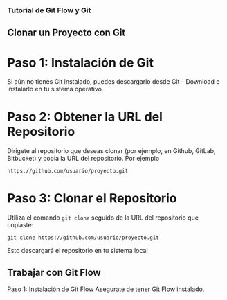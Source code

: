 ### Tutorial de Git Flow y Git

## Clonar un Proyecto con Git

# Paso 1: Instalación de Git

Si aún no tienes Git instalado, puedes descargarlo desde Git - Download e instalarlo en tu sistema operativo

# Paso 2: Obtener la URL del Repositorio

Dirigete al repositorio que deseas clonar (por ejemplo, en Github, GitLab, Bitbucket) y copia la URL del repositorio. Por ejemplo

```
https://github.com/usuario/proyecto.git
```

# Paso 3: Clonar el Repositorio

Utiliza el comando `git clone` seguido de la URL del repositorio que copiaste:

```
git clone https://github.com/usuario/proyecto.git
```

Esto descargará el repositorio en tu sistema local

## Trabajar con Git Flow

Paso 1: Instalación de Git Flow
Asegurate de tener Git Flow instalado.
